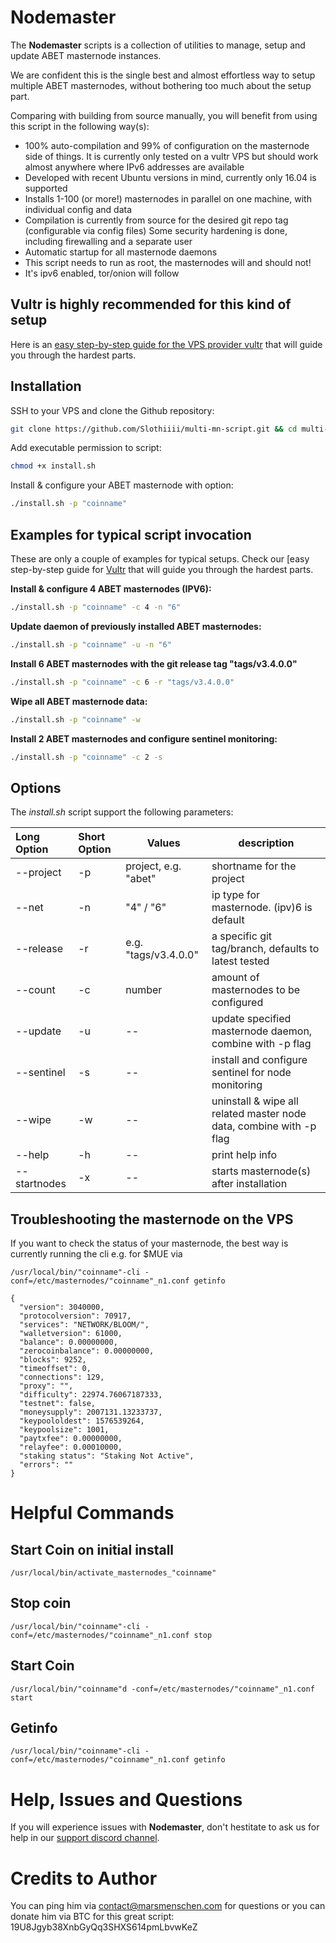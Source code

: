 # Nodemaster

The **Nodemaster** scripts is a collection of utilities to manage, setup and update ABET masternode instances.

We are confident this is the single best and almost effortless way to setup multiple ABET masternodes, without bothering too much about the setup part.

Comparing with building from source manually, you will benefit from using this script in the following way(s):

* 100% auto-compilation and 99% of configuration on the masternode side of things. It is currently only tested on a vultr VPS but should work almost anywhere where IPv6 addresses are available
* Developed with recent Ubuntu versions in mind, currently only 16.04 is supported
* Installs 1-100 (or more!) masternodes in parallel on one machine, with individual config and data
* Compilation is currently from source for the desired git repo tag (configurable via config files)
  Some security hardening is done, including firewalling and a separate user
* Automatic startup for all masternode daemons
* This script needs to run as root, the masternodes will and should not!
* It's ipv6 enabled, tor/onion will follow

## **Vultr** is highly recommended for this kind of setup

Here is an [easy step-by-step guide for the VPS provider vultr](/docs/vultr-masternode_vps.md) that will guide you through the hardest parts.

## Installation

SSH to your VPS and clone the Github repository:

```bash
git clone https://github.com/Slothiiii/multi-mn-script.git && cd multi-mn-script
```

Add executable permission to script:

```bash
chmod +x install.sh
```

Install & configure your ABET masternode with option:

```bash
./install.sh -p "coinname"
```

## Examples for typical script invocation

These are only a couple of examples for typical setups. Check our [easy step-by-step guide for [Vultr](/docs/vultr-masternode_vps.md) that will guide you through the hardest parts.

**Install & configure 4 ABET masternodes (IPV6):**

```bash
./install.sh -p "coinname" -c 4 -n "6"
```

**Update daemon of previously installed ABET masternodes:**

```bash
./install.sh -p "coinname" -u -n "6"
```

**Install 6 ABET masternodes with the git release tag "tags/v3.4.0.0"**

```bash
./install.sh -p "coinname" -c 6 -r "tags/v3.4.0.0"
```

**Wipe all ABET masternode data:**

```bash
./install.sh -p "coinname" -w
```

**Install 2 ABET masternodes and configure sentinel monitoring:**

```bash
./install.sh -p "coinname" -c 2 -s
```

## Options

The _install.sh_ script support the following parameters:

| Long Option  | Short Option | Values              | description                                                         |
| :----------- | :----------- | ------------------- | ------------------------------------------------------------------- |
| --project    | -p           | project, e.g. "abet"| shortname for the project                                           |
| --net        | -n           | "4" / "6"           | ip type for masternode. (ipv)6 is default                           |
| --release    | -r           | e.g. "tags/v3.4.0.0"| a specific git tag/branch, defaults to latest tested                |
| --count      | -c           | number              | amount of masternodes to be configured                              |
| --update     | -u           | --                  | update specified masternode daemon, combine with -p flag            |
| --sentinel   | -s           | --                  | install and configure sentinel for node monitoring                  |
| --wipe       | -w           | --                  | uninstall & wipe all related master node data, combine with -p flag |
| --help       | -h           | --                  | print help info                                                     |
| --startnodes | -x           | --                  | starts masternode(s) after installation                             |

## Troubleshooting the masternode on the VPS

If you want to check the status of your masternode, the best way is currently running the cli e.g. for $MUE via

```
/usr/local/bin/"coinname"-cli -conf=/etc/masternodes/"coinname"_n1.conf getinfo

{
  "version": 3040000,
  "protocolversion": 70917,
  "services": "NETWORK/BLOOM/",
  "walletversion": 61000,
  "balance": 0.00000000,
  "zerocoinbalance": 0.00000000,
  "blocks": 9252,
  "timeoffset": 0,
  "connections": 129,
  "proxy": "",
  "difficulty": 22974.76067187333,
  "testnet": false,
  "moneysupply": 2007131.13233737,
  "keypoololdest": 1576539264,
  "keypoolsize": 1001,
  "paytxfee": 0.00000000,
  "relayfee": 0.00010000,
  "staking status": "Staking Not Active",
  "errors": ""
}
```
# Helpful Commands

## Start Coin on initial install
```
/usr/local/bin/activate_masternodes_"coinname"
```
## Stop coin
```
/usr/local/bin/"coinname"-cli -conf=/etc/masternodes/"coinname"_n1.conf stop
```
## Start Coin
```
/usr/local/bin/"coinname"d -conf=/etc/masternodes/"coinname"_n1.conf start
```
## Getinfo
```
/usr/local/bin/"coinname"-cli -conf=/etc/masternodes/"coinname"_n1.conf getinfo
```

# Help, Issues and Questions

If you will experience issues with **Nodemaster**, don't hestitate to ask us for help in our [support discord channel](https://discord.gg/Ka5K9g5).

# Credits to Author

You can ping him via contact@marsmenschen.com for questions or you can donate him via BTC for this great script: 19U8Jgyb38XnbGyQq3SHXS614pmLbvwKeZ
